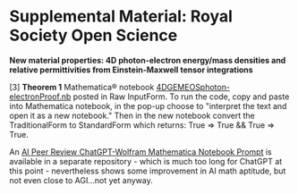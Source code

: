 # Supplemental Material: Royal Society Open Science

**New material properties: 4D photon-electron energy/mass densities and relative permittivities from Einstein-Maxwell tensor integrations**
 
[3] **Theorem 1** Mathematica® notebook [4DGEMEOSphoton-electronProof.nb](https://github.com/ehounder/SupplementaryMaterial/blob/main/4DGEMEOSphoton-electronProof.nb) posted in Raw InputForm. To run the code, copy and paste into Mathematica notebook, in the pop-up choose to "interpret the text and open it as a new notebook." Then in the new notebook convert the TraditionalForm to StandardForm which returns: True => True && True => True.

An [AI Peer Review ChatGPT-Wolfram Mathematica Notebook Prompt](https://github.com/ehounder/AI-Report-AI-Peer-Review) is available in a separate repository - which is much too long for ChatGPT at this point - nevertheless shows some improvement in AI math aptitude, but not even close to AGI...not yet anyway.
